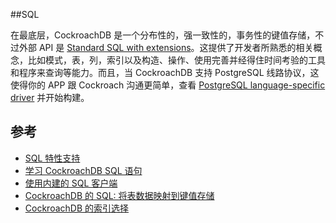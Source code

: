 ##SQL

在最底层，CockroachDB 是一个分布性的，强一致性的，事务性的键值存储，不过外部 API 是 [Standard SQL with extensions](sql-feature-support.html)。这提供了开发者所熟悉的相关概念，比如模式，表，列，索引以及构造、操作、使用完善并经得住时间考验的工具和程序来查询等能力。而且，当 CockroachDB 支持 PostgreSQL 线路协议，这使得你的 APP 跟 Cockroach 沟通更简单，查看 [PostgreSQL language-specific driver](install-client-drivers.html) 并开始构建。

## 参考

-   [SQL 特性支持](sql-feature-support.html)
-   [学习 CockroachDB SQL 语句](learn-cockroachdb-sql.html)
-   [使用内建的 SQL 客户端](use-the-built-in-sql-client.html)
-   [CockroachDB 的 SQL: 将表数据映射到键值存储](https://www.cockroachlabs.com/blog/sql-in-cockroachdb-mapping-table-data-to-key-value-storage/)
-   [CockroachDB 的索引选择](https://www.cockroachlabs.com/blog/index-selection-cockroachdb-2/)

